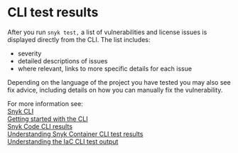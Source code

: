 # CLI test results

After you run `snyk test,` a list of vulnerabilities and license issues is displayed directly from the CLI. The list includes:

* severity
* detailed descriptions of issues
* where relevant, links to more specific details for each issue

Depending on the language of the project you have tested you may also see fix advice, including details on how you can manually fix the vulnerability.

For more information see:\
[Snyk CLI](../)\
[Getting started with the CLI](../start-using-the-snyk-cli.md)\
[Snyk Code CLI results](../../scan-applications/snyk-code/using-snyk-code-from-the-cli/snyk-code-cli-results.md)\
[Understanding Snyk Container CLI test results](../../scan-applications/snyk-container/snyk-cli-for-container-security/understanding-snyk-container-cli-results.md)\
[Understanding the IaC CLI test output](../../scan-infrastructure/snyk-infrastructure-as-code/snyk-cli-for-infrastructure-as-code/understanding-the-cli-test-output/)
